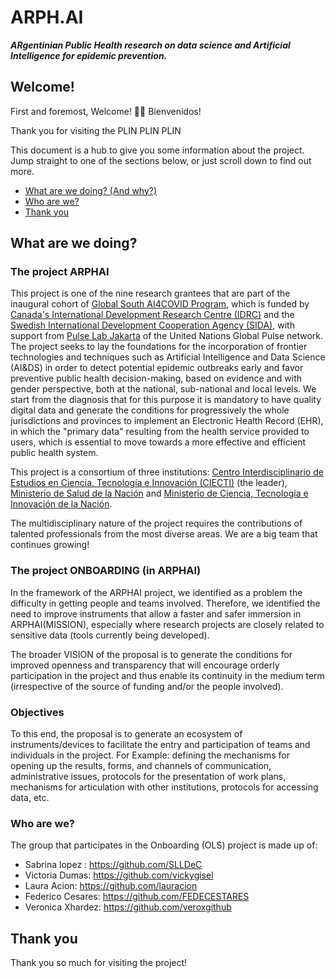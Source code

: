 # ARPH.AI 

***ARgentinian Public Health research on data science and Artificial Intelligence for epidemic prevention.***

## Welcome!

First and foremost, Welcome! :confetti_ball::balloon: Bienvenidos!

Thank you for visiting the PLIN PLIN PLIN 

This document is a hub to give you some information about the project. Jump straight to one of the sections below, or just scroll down to find out more.

* [What are we doing? (And why?)](#what-are-we-doing)
* [Who are we?](#who-are-we)
* [Thank you](#thank-you)

## What are we doing?

### The project ARPHAI

This project is one of the nine research grantees that are part of the inaugural cohort of [Global South AI4COVID Program][link_Global_South_AI4COVID], which is funded by [Canada's International Development Research Centre (IDRC)][link_IDRC] and the [Swedish International Development Cooperation Agency (SIDA)][link_SIDA], with support from [Pulse Lab Jakarta][link_PulseLabJakarta] of the United Nations Global Pulse network.
The project seeks to lay the foundations for the incorporation of frontier technologies and techniques such as Artificial Intelligence and Data Science (AI&DS) in order to detect potential epidemic outbreaks early and favor preventive public health decision-making, based on evidence and with gender perspective, both at the national, sub-national and local levels. We start from the diagnosis that for this purpose it is mandatory to have quality digital data and generate the conditions for progressively the whole jurisdictions and provinces to implement an Electronic Health Record (EHR), in which the "primary data" resulting from the health service provided to users, which is essential to move towards a more effective and efficient public health system.

This project is a consortium of three institutions: [Centro Interdisciplinario de Estudios en Ciencia, Tecnología e Innovación (CIECTI)][link_CIECTI] (the leader), [Ministerio de Salud de la Nación][link_Ministerio_Salud] and [Ministerio de Ciencia, Tecnología e Innovación de la Nación][link_MinCyT].

The multidisciplinary nature of the project requires the contributions of talented professionals from the most diverse areas. We are a big team that continues growing!

### The project ONBOARDING (in ARPHAI) 

In the framework of the ARPHAI project, we identified as a problem the difficulty in getting people and teams involved. Therefore, we identified the need to improve instruments that allow a faster and safer immersion in ARPHAI(MISSION), especially where research projects are closely related to sensitive data (tools currently being developed).  

The broader VISION of the proposal is to generate the conditions for improved openness and transparency that will encourage orderly participation in the project and thus enable its continuity in the medium term (irrespective of the source of funding and/or the people involved).


### Objectives

To this end, the proposal is to generate an ecosystem of instruments/devices to facilitate the entry and participation of teams and individuals in the project. For Example: defining the mechanisms for opening up the results, forms, and channels of communication, administrative issues, protocols for the presentation of work plans, mechanisms for articulation with other institutions, protocols for accessing data, etc. 


### Who are we?

The group that participates in the Onboarding (OLS) project is made up of:
*  Sabrina lopez : https://github.com/SLLDeC 
* Victoria Dumas: https://github.com/vickygisel
* Laura Acion: https://github.com/lauracion
* Federico Cesares: https://github.com/FEDECESTARES
* Veronica Xhardez: https://github.com/veroxgithub


## Thank you

Thank you so much for visiting the project!

[link_Global_South_AI4COVID]: http://www.covidsouth.ai/
[link_IDRC]: https://www.idrc.ca/
[link_SIDA]: https://www.sida.se/en
[link_PulseLabJakarta]: https://pulselabjakarta.org/
[link_CIECTI]: http://www.ciecti.org.ar/
[link_Fundacion_Sadosky]: http://www.fundacionsadosky.org.ar/
[link_Ministerio_Salud]: https://www.argentina.gob.ar/salud
[link_MinCyT]: https://www.argentina.gob.ar/ciencia
